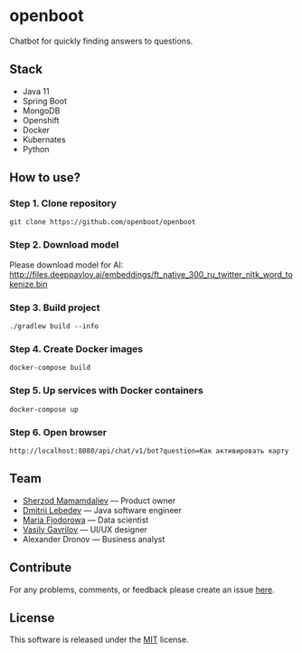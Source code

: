 # openboot
Chatbot for quickly finding answers to questions.

## Stack
- Java 11
- Spring Boot
- MongoDB
- Openshift
- Docker
- Kubernates
- Python

## How to use?

### Step 1. Clone repository
```
git clone https://github.com/openboot/openboot
```

### Step 2. Download model
Please download model for AI:<br>
http://files.deeppavlov.ai/embeddings/ft_native_300_ru_twitter_nltk_word_tokenize.bin


### Step 3. Build project
```
./gradlew build --info
```

### Step 4. Create Docker images
```
docker-compose build
```

### Step 5. Up services with Docker containers
```
docker-compose up
```

### Step 6. Open browser
```
http://localhost:8080/api/chat/v1/bot?question=Как активировать карту
```

## Team
- [Sherzod Mamamdaliev](http://github.com/egnaf) &mdash; Product owner
- [Dmitrii Lebedev](https://github.com/lmaridae) &mdash; Java software engineer
- [Maria Fjodorowa](http://github.com/MariaFjodorowa) &mdash; Data scientist
- [Vasily Gavrilov](https://github.com/KtoYaTo) &mdash; UI/UX designer
- Alexander Dronov &mdash; Business analyst

## Contribute
For any problems, comments, or feedback please create an issue [here](https://github.com/openboot/openboot/issues).

## License
This software is released under the [MIT](http://mitlicense.org) license.
